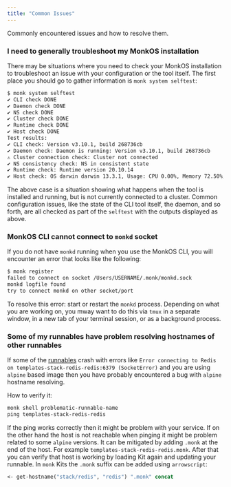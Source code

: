 ```yaml
---
title: "Common Issues"
---
```


<!-- FIXME: the title might need to be reworked -->

Commonly encountered issues and how to resolve them.

### I need to generally troubleshoot my MonkOS installation

There may be situations where you need to check your MonkOS installation to troubleshoot
an issue with your configuration or the tool itself. The first place you should go to
gather information is `monk system selftest`:

```bash
$ monk system selftest
✔ CLI check DONE
✔ Daemon check DONE
✔ NS check DONE
✔ Cluster check DONE
✔ Runtime check DONE
✔ Host check DONE
Test results:
✔ CLI check: Version v3.10.1, build 268736cb
✔ Daemon check: Daemon is running: Version v3.10.1, build 268736cb
⚠ Cluster connection check: Cluster not connected
✔ NS consistency check: NS in consistent state
✔ Runtime check: Runtime version 20.10.14
✔ Host check: OS darwin darwin 13.3.1, Usage: CPU 0.00%, Memory 72.50%, Disk 57.69%
```

The above case is a situation showing what happens when the tool is installed
and running, but is not currently connected to a cluster. Common configuration
issues, like the state of the CLI tool itself, the daemon, and so forth, are all
checked as part of the `selftest` with the outputs displayed as above.

### MonkOS CLI cannot connect to `monkd` socket

If you do not have `monkd` running when you use the MonkOS CLI, you will encounter an
error that looks like the following:

```bash
$ monk register
failed to connect on socket /Users/USERNAME/.monk/monkd.sock
monkd logfile found
try to connect monkd on other socket/port
```

To resolve this error: start or restart the `monkd` process. Depending on what you are working
on, you mway want to do this via `tmux` in a separate window, in a new tab of your
terminal session, or as a background process.

### Some of my runnables have problem resolving hostnames of other runnables

If some of the [runnables](/docs/monkscript/yaml/runnables/) crash with errors like `Error connecting to Redis on templates-stack-redis-redis:6379 (SocketError)` and you are using `alpine` based image then you have probably encountered a bug with `alpine` hostname resolving.

How to verify it:

```clojure
monk shell problematic-runnable-name
ping templates-stack-redis-redis
```

If the ping works correctly then it might be problem with your service. If on the other hand the host is not reachable when pinging it might be problem related to some `alpine` versions. It can be mitigated by adding `.monk` at the end of the host. For example `templates-stack-redis-redis.monk`. After that you can verify that host is working by loading Kit again and updating your runnable. In `monk` Kits the `.monk` suffix can be added using `arrowscript`:

```clojure
<- get-hostname("stack/redis", "redis") ".monk" concat
```
